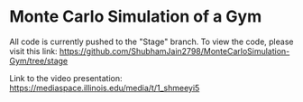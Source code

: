 # Monte Carlo Simulation of a Gym

All code is currently pushed to the "Stage" branch. 
To view the code, please visit this link: https://github.com/ShubhamJain2798/MonteCarloSimulation-Gym/tree/stage

Link to the video presentation: https://mediaspace.illinois.edu/media/t/1_shmeeyi5